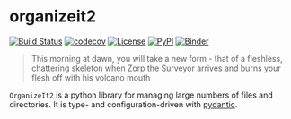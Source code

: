 # organizeit2

[![Build Status](https://github.com/timkpaine/organizeit2/actions/workflows/build.yml/badge.svg?branch=main&event=push)](https://github.com/timkpaine/organizeit2/actions/workflows/build.yml)
[![codecov](https://codecov.io/gh/timkpaine/organizeit2/branch/main/graph/badge.svg)](https://codecov.io/gh/timkpaine/organizeit2)
[![License](https://img.shields.io/github/license/timkpaine/organizeit2)](https://github.com/timkpaine/organizeit2)
[![PyPI](https://img.shields.io/pypi/v/organizeit2.svg)](https://pypi.python.org/pypi/organizeit2)
[![Binder](https://mybinder.org/badge_logo.svg)](https://mybinder.org/v2/gh/timkpaine/organizeit2/main?urlpath=lab)

> This morning at dawn, you will take a new form - that of a fleshless, chattering skeleton when Zorp the Surveyor arrives and burns your flesh off with his volcano mouth

`OrganizeIt2` is a python library for managing large numbers of files and directories. It is type- and configuration-driven with [pydantic](https://docs.pydantic.dev/latest/).

